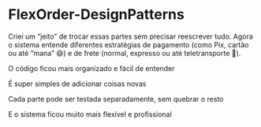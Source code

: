 # FlexOrder-DesignPatterns

Criei um “jeito” de trocar essas partes sem precisar reescrever tudo.
Agora o sistema entende diferentes estratégias de pagamento (como Pix, cartão ou até “mana” 😄) e de frete (normal, expresso ou até teletransporte 🚀).

O código ficou mais organizado e fácil de entender

É super simples de adicionar coisas novas

Cada parte pode ser testada separadamente, sem quebrar o resto

E o sistema ficou muito mais flexível e profissional
